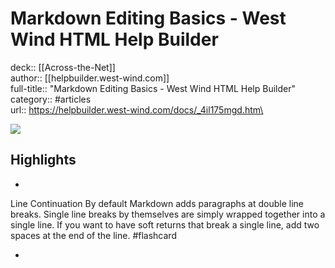 # Markdown Editing Basics - West Wind HTML Help Builder

deck:: [[Across-the-Net]]\
author:: [[helpbuilder.west-wind.com]]\
full-title:: "Markdown Editing Basics - West Wind HTML Help Builder"\
category:: #articles\
url:: https://helpbuilder.west-wind.com/docs/_4il175mgd.htm\

![](https://readwise-assets.s3.amazonaws.com/static/images/article4.6bc1851654a0.png)

## Highlights
- 

Line Continuation
     By default Markdown adds paragraphs at double line breaks. Single line breaks by themselves are simply wrapped together into a single line. If you want to have soft returns that break a single line, add two spaces at the end of the line. #flashcard 


    
-
